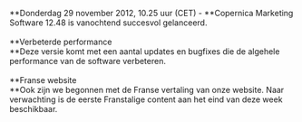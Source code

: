 **Donderdag 29 november 2012, 10.25 uur (CET) - **Copernica Marketing
Software 12.48 is vanochtend succesvol gelanceerd.\
\
**Verbeterde performance\
**Deze versie komt met een aantal updates en bugfixes die de algehele
performance van de software verbeteren. \
\
**Franse website\
**Ook zijn we begonnen met de Franse vertaling van onze website. Naar
verwachting is de eerste Franstalige content aan het eind van deze week
beschikbaar.
